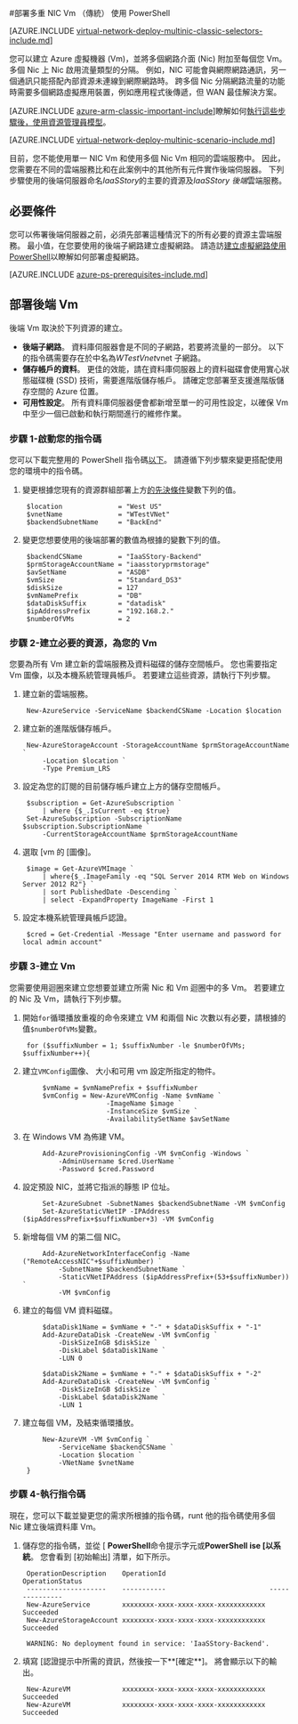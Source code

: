 <properties
   pageTitle="部署多重 NIC Vm 傳統部署模型中使用 PowerShell |Microsoft Azure"
   description="瞭解如何部署多重 NIC Vm 傳統部署模型中使用 PowerShell"
   services="virtual-network"
   documentationCenter="na"
   authors="jimdial"
   manager="carmonm"
   editor=""
   tags="azure-service-management"
/>
<tags  
   ms.service="virtual-network"
   ms.devlang="na"
   ms.topic="article"
   ms.tgt_pltfrm="na"
   ms.workload="infrastructure-services"
   ms.date="02/02/2016"
   ms.author="jdial" />

#<a name="deploy-multi-nic-vms-classic-using-powershell"></a>部署多重 NIC Vm （傳統） 使用 PowerShell

[AZURE.INCLUDE [virtual-network-deploy-multinic-classic-selectors-include.md](../../includes/virtual-network-deploy-multinic-classic-selectors-include.md)]

您可以建立 Azure 虛擬機器 (Vm)，並將多個網路介面 (Nic) 附加至每個您 Vm。 多個 Nic 上 Nic 啟用流量類型的分隔。 例如，NIC 可能會與網際網路通訊，另一個通訊只能搭配內部資源未連線到網際網路時。 跨多個 Nic 分隔網路流量的功能時需要多個網路虛擬應用裝置，例如應用程式後傳遞，但 WAN 最佳解決方案。

[AZURE.INCLUDE [azure-arm-classic-important-include](../../includes/learn-about-deployment-models-classic-include.md)]瞭解如何[執行這些步驟後，使用資源管理員模型](virtual-network-deploy-multinic-arm-ps.md)。

[AZURE.INCLUDE [virtual-network-deploy-multinic-scenario-include.md](../../includes/virtual-network-deploy-multinic-scenario-include.md)]

目前，您不能使用單一 NIC Vm 和使用多個 Nic Vm 相同的雲端服務中。 因此，您需要在不同的雲端服務比和在此案例中的其他所有元件實作後端伺服器。 下列步驟使用的後端伺服器命名*IaaSStory*的主要的資源及*IaaSStory 後端*雲端服務。

## <a name="prerequisites"></a>必要條件

您可以佈署後端伺服器之前，必須先部署這種情況下的所有必要的資源主雲端服務。 最小值，在您要使用的後端子網路建立虛擬網路。 請造訪[建立虛擬網路使用 PowerShell](virtual-networks-create-vnet-classic-netcfg-ps.md)以瞭解如何部署虛擬網路。

[AZURE.INCLUDE [azure-ps-prerequisites-include.md](../../includes/azure-ps-prerequisites-include.md)]

## <a name="deploy-the-back-end-vms"></a>部署後端 Vm

後端 Vm 取決於下列資源的建立。

- **後端子網路**。 資料庫伺服器會是不同的子網路，若要將流量的一部分。 以下的指令碼需要存在於中名為*WTestVnet*vnet 子網路。
- **儲存帳戶的資料**。 更佳的效能，請在資料庫伺服器上的資料磁碟會使用實心狀態磁碟機 (SSD) 技術，需要進階版儲存帳戶。 請確定您部署至支援進階版儲存空間的 Azure 位置。
- **可用性設定**。 所有資料庫伺服器便會都新增至單一的可用性設定，以確保 Vm 中至少一個已啟動和執行期間進行的維修作業。

### <a name="step-1---start-your-script"></a>步驟 1-啟動您的指令碼

您可以下載完整用的 PowerShell 指令碼[以下](https://raw.githubusercontent.com/Azure/azure-quickstart-templates/master/IaaS-Story/11-MultiNIC/classic/virtual-network-deploy-multinic-classic-ps.ps1)。 請遵循下列步驟來變更搭配使用您的環境中的指令碼。

1. 變更根據您現有的資源群組部署上方[的先決條件](#Prerequisites)變數下列的值。

        $location              = "West US"
        $vnetName              = "WTestVNet"
        $backendSubnetName     = "BackEnd"

2. 變更您想要使用的後端部署的數值為根據的變數下列的值。

        $backendCSName         = "IaaSStory-Backend"
        $prmStorageAccountName = "iaasstoryprmstorage"
        $avSetName             = "ASDB"
        $vmSize                = "Standard_DS3"
        $diskSize              = 127
        $vmNamePrefix          = "DB"
        $dataDiskSuffix        = "datadisk"
        $ipAddressPrefix       = "192.168.2."
        $numberOfVMs           = 2

### <a name="step-2---create-necessary-resources-for-your-vms"></a>步驟 2-建立必要的資源，為您的 Vm

您要為所有 Vm 建立新的雲端服務及資料磁碟的儲存空間帳戶。 您也需要指定 Vm 圖像，以及本機系統管理員帳戶。 若要建立這些資源，請執行下列步驟。

1. 建立新的雲端服務。

        New-AzureService -ServiceName $backendCSName -Location $location

2. 建立新的進階版儲存帳戶。

        New-AzureStorageAccount -StorageAccountName $prmStorageAccountName `
            -Location $location `
            -Type Premium_LRS

3. 設定為您的訂閱的目前儲存帳戶建立上方的儲存空間帳戶。

        $subscription = Get-AzureSubscription `
            | where {$_.IsCurrent -eq $true}  
        Set-AzureSubscription -SubscriptionName $subscription.SubscriptionName `
            -CurrentStorageAccountName $prmStorageAccountName

4. 選取 [vm 的 [圖像]。

        $image = Get-AzureVMImage `
            | where{$_.ImageFamily -eq "SQL Server 2014 RTM Web on Windows Server 2012 R2"} `
            | sort PublishedDate -Descending `
            | select -ExpandProperty ImageName -First 1

5. 設定本機系統管理員帳戶認證。

        $cred = Get-Credential -Message "Enter username and password for local admin account"

### <a name="step-3---create-vms"></a>步驟 3-建立 Vm

您需要使用迴圈來建立您想要並建立所需 Nic 和 Vm 迴圈中的多 Vm。 若要建立的 Nic 及 Vm，請執行下列步驟。

1. 開始`for`循環播放重複的命令來建立 VM 和兩個 Nic 次數以有必要，請根據的值`$numberOfVMs`變數。

        for ($suffixNumber = 1; $suffixNumber -le $numberOfVMs; $suffixNumber++){

2. 建立`VMConfig`圖像、 大小和可用 vm 設定所指定的物件。

            $vmName = $vmNamePrefix + $suffixNumber
            $vmConfig = New-AzureVMConfig -Name $vmName `
                            -ImageName $image `
                            -InstanceSize $vmSize `
                            -AvailabilitySetName $avSetName  

3. 在 Windows VM 為佈建 VM。

            Add-AzureProvisioningConfig -VM $vmConfig -Windows `
                -AdminUsername $cred.UserName `
                -Password $cred.Password

4. 設定預設 NIC，並將它指派的靜態 IP 位址。

            Set-AzureSubnet -SubnetNames $backendSubnetName -VM $vmConfig
            Set-AzureStaticVNetIP -IPAddress ($ipAddressPrefix+$suffixNumber+3) -VM $vmConfig

5. 新增每個 VM 的第二個 NIC。

            Add-AzureNetworkInterfaceConfig -Name ("RemoteAccessNIC"+$suffixNumber) `
                -SubnetName $backendSubnetName `
                -StaticVNetIPAddress ($ipAddressPrefix+(53+$suffixNumber)) `
                -VM $vmConfig

6. 建立的每個 VM 資料磁碟。

            $dataDisk1Name = $vmName + "-" + $dataDiskSuffix + "-1"    
            Add-AzureDataDisk -CreateNew -VM $vmConfig `
                -DiskSizeInGB $diskSize `
                -DiskLabel $dataDisk1Name `
                -LUN 0       

            $dataDisk2Name = $vmName + "-" + $dataDiskSuffix + "-2"   
            Add-AzureDataDisk -CreateNew -VM $vmConfig `
                -DiskSizeInGB $diskSize `
                -DiskLabel $dataDisk2Name `
                -LUN 1

7. 建立每個 VM，及結束循環播放。

            New-AzureVM -VM $vmConfig `
                -ServiceName $backendCSName `
                -Location $location `
                -VNetName $vnetName
        }

### <a name="step-4---run-the-script"></a>步驟 4-執行指令碼

現在，您可以下載並變更您的需求所根據的指令碼，runt 他的指令碼使用多個 Nic 建立後端資料庫 Vm。

1. 儲存您的指令碼，並從 [ **PowerShell**命令提示字元或**PowerShell ise [以系統**。 您會看到 [初始輸出] 清單，如下所示。

        OperationDescription    OperationId                          OperationStatus
        --------------------    -----------                          ---------------
        New-AzureService        xxxxxxxx-xxxx-xxxx-xxxx-xxxxxxxxxxxx Succeeded      
        New-AzureStorageAccount xxxxxxxx-xxxx-xxxx-xxxx-xxxxxxxxxxxx Succeeded      

        WARNING: No deployment found in service: 'IaaSStory-Backend'.

2. 填寫 [認證提示中所需的資訊，然後按一下**[確定**]。 將會顯示以下的輸出。

        New-AzureVM             xxxxxxxx-xxxx-xxxx-xxxx-xxxxxxxxxxxx Succeeded
        New-AzureVM             xxxxxxxx-xxxx-xxxx-xxxx-xxxxxxxxxxxx Succeeded
